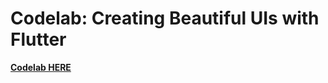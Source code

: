 # Codelab: Creating Beautiful UIs with Flutter

[__Codelab HERE__](https://codelabs.developers.google.com/codelabs/flutter)

